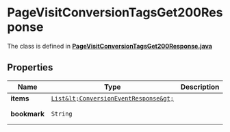 

# PageVisitConversionTagsGet200Response

The class is defined in **[PageVisitConversionTagsGet200Response.java](../../src/main/java/org/openapitools/model/PageVisitConversionTagsGet200Response.java)**

## Properties

Name | Type | Description | Notes
------------ | ------------- | ------------- | -------------
**items** | [`List&lt;ConversionEventResponse&gt;`](ConversionEventResponse.md) |  | 
**bookmark** | `String` |  |  [optional property]




